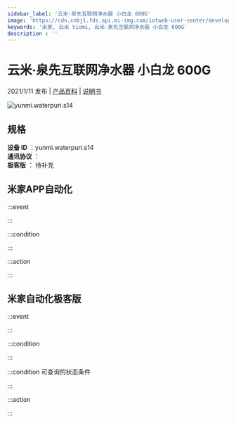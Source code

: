 ```yaml
---
sidebar_label: '云米·泉先互联网净水器 小白龙 600G'
image: 'https://cdn.cnbj1.fds.api.mi-img.com/iotweb-user-center/developer_16790489959951qIvpJTj.png?GalaxyAccessKeyId=AKVGLQWBOVIRQ3XLEW&Expires=9223372036854775807&Signature=HJUvVAy1pmaZOL3YRuBvlTECESI='
keywords: '米家, 云米 Viomi, 云米·泉先互联网净水器 小白龙 600G'
description : ''
---
```

# 云米·泉先互联网净水器 小白龙 600G

2021/1/11 发布 | [产品百科](https://home.mi.com/webapp/content/baike/product/index.html?model=yunmi.waterpuri.s14/) | [说明书](https://home.mi.com/views/introduction.html?model=yunmi.waterpuri.s14&region=cn)

![yunmi.waterpuri.s14](https://cdn.cnbj1.fds.api.mi-img.com/iotweb-user-center/developer_16790489959951qIvpJTj.png?GalaxyAccessKeyId=AKVGLQWBOVIRQ3XLEW&Expires=9223372036854775807&Signature=HJUvVAy1pmaZOL3YRuBvlTECESI=)

## 规格  
> 
**设备 ID** ：yunmi.waterpuri.s14  
**通讯协议** ：  
**极客版**  ： 待补充 


## 米家APP自动化  

:::event  

:::

:::condition  

:::

:::action   

:::

## 米家自动化极客版  

:::event  

:::

:::condition  

:::

:::condition 可查询的状态条件  

:::

:::action  

:::

        
